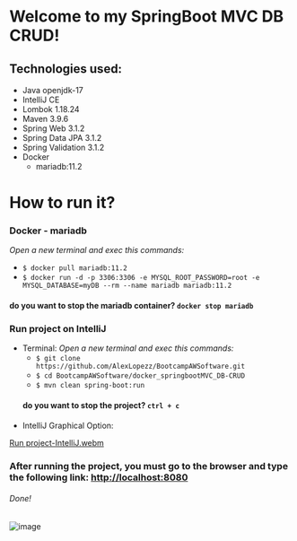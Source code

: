 # Welcome to my SpringBoot MVC DB CRUD!
## Technologies used:
* Java openjdk-17
* IntelliJ CE
* Lombok 1.18.24
* Maven 3.9.6
* Spring Web 3.1.2
* Spring Data JPA 3.1.2
* Spring Validation 3.1.2
* Docker
  * mariadb:11.2

# How to run it? 
### Docker - mariadb
*Open a new terminal and exec this commands:*
* ```$ docker pull mariadb:11.2 ```
* ```$ docker run -d -p 3306:3306 -e MYSQL_ROOT_PASSWORD=root -e MYSQL_DATABASE=myDB --rm --name mariadb mariadb:11.2 ```
#### do you want to stop the mariadb container? ``` docker stop mariadb ```
### Run project on IntelliJ 
* Terminal: *Open a new terminal and exec this commands:*
    * ```$ git clone https://github.com/AlexLopezz/BootcampAWSoftware.git ```
    * ```$ cd BootcampAWSoftware/docker_springbootMVC_DB-CRUD ``` 
    * ```$ mvn clean spring-boot:run ```
  #### do you want to stop the project? ``` ctrl + c ```
* IntelliJ Graphical Option:

[Run project-IntelliJ.webm](https://github.com/AlexLopezz/docker.bootcamp.aws-software/assets/90531107/73635634-707e-4492-ab9b-df521878078e)

### After running the project, you must go to the browser and type the following link: [http://localhost:8080](http://localhost:8080/)
###### Done!
![image](https://github.com/AlexLopezz/docker.bootcamp.aws-software/assets/90531107/d6ad9cd9-fda9-403a-993b-c04ec992b0a7)
